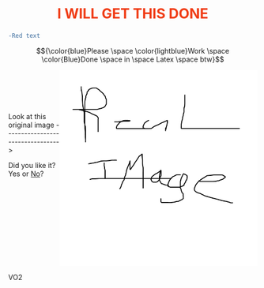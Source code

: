 <h1 style="color:#f03c15;" align=center>I WILL GET THIS DONE</h1>

```diff
-Red text
```
$${\color{blue}Please \space \color{lightblue}Work \space \color{Blue}Done \space in \space Latex \space btw}$$ 
<!-- I Did colour in 3 differant ways just incase (insert suitable emoji here) -->

<a href="Resources/image REAL.png"><img src="Resources/image REAL.png" align="right" width="400px"/></a> 
<br>
<br>
<br>
<br>
<br>
Look at this original image --------------------------------->  


Did you like it?  
Yes or [No](https://github.com/PhuTurtle/Knes381/blob/main/assignment/Resources/do%20not%20read%20me.md)?

<br clear="right"/>

VO2
